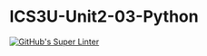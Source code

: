 # ICS3U-Unit2-03-Python

[![GitHub's Super Linter](https://github.com/trent-hodgins-01/ICS3U-Unit2-03-Python/workflows/GitHub's%20Super%20Linter/badge.svg)](https://github.com/trent-hodgins-01/ICS3U-Unit2-03-Python/actions)
